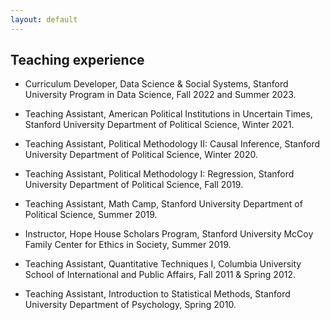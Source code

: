 ```yaml
---
layout: default
---
```

## Teaching experience

- Curriculum Developer, Data Science & Social Systems, Stanford University
Program in Data Science,
Fall 2022 and Summer 2023.

- Teaching Assistant, American Political Institutions in Uncertain Times,
Stanford University Department of Political Science, Winter 2021.

- Teaching Assistant, Political Methodology II: Causal Inference,
Stanford University Department of Political Science, Winter 2020.

- Teaching Assistant, Political Methodology I: Regression,
Stanford University Department of Political Science, Fall 2019.

- Teaching Assistant, Math Camp, Stanford University Department of Political
Science, Summer 2019.

- Instructor, Hope House Scholars Program, Stanford University McCoy Family
Center for Ethics in Society, Summer 2019.

- Teaching Assistant, Quantitative Techniques I, Columbia University School of
International and Public Affairs, Fall 2011 & Spring 2012.

- Teaching Assistant, Introduction to Statistical Methods, Stanford University
Department of Psychology, Spring 2010.
